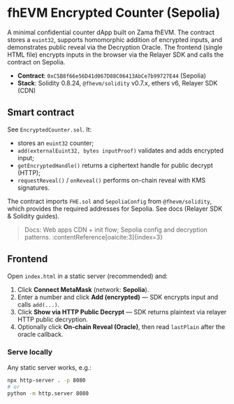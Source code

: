 # fhEVM Encrypted Counter (Sepolia)

A minimal confidential counter dApp built on Zama fhEVM. The contract stores a `euint32`, supports homomorphic addition of encrypted inputs, and demonstrates public reveal via the Decryption Oracle. The frontend (single HTML file) encrypts inputs in the browser via the Relayer SDK and calls the contract on Sepolia.

- **Contract**: `0xC5B8f66e56D41d067D88C06413AbCe7b99727E44` (Sepolia)
- **Stack**: Solidity 0.8.24, `@fhevm/solidity` v0.7.x, ethers v6, Relayer SDK (CDN)

## Smart contract

See `EncryptedCounter.sol`. It:
- stores an `euint32` counter;
- `add(externalEuint32, bytes inputProof)` validates and adds encrypted input;
- `getEncryptedHandle()` returns a ciphertext handle for public decrypt (HTTP);
- `requestReveal()` / `onReveal()` performs on-chain reveal with KMS signatures.

The contract imports `FHE.sol` and `SepoliaConfig` from `@fhevm/solidity`, which provides the required addresses for Sepolia. See docs (Relayer SDK & Solidity guides).  
> Docs: Web apps CDN + init flow; Sepolia config and decryption patterns. :contentReference[oaicite:3]{index=3}

## Frontend

Open `index.html` in a static server (recommended) and:
1. Click **Connect MetaMask** (network: **Sepolia**).
2. Enter a number and click **Add (encrypted)** — SDK encrypts input and calls `add(...)`.
3. Click **Show via HTTP Public Decrypt** — SDK returns plaintext via relayer HTTP public decryption.
4. Optionally click **On-chain Reveal (Oracle)**, then read `lastPlain` after the oracle callback.

### Serve locally
Any static server works, e.g.:
```sh
npx http-server . -p 8080
# or
python -m http.server 8080
